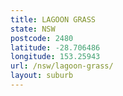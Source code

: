 ```yaml
---
title: LAGOON GRASS
state: NSW
postcode: 2480
latitude: -28.706486
longitude: 153.25943
url: /nsw/lagoon-grass/
layout: suburb
---
```

